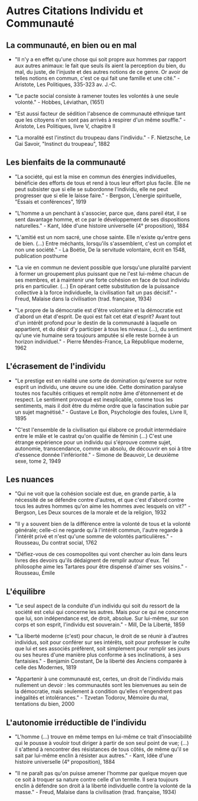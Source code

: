 # Autres Citations Individu et Communauté

## La communauté, en bien ou en mal

- "Il n'y a en effet qu'une chose qui soit propre aux hommes par rapport aux autres animaux: le fait que seuls ils aient la perception du bien, du mal, du juste, de l'injuste et des autres notions de ce genre. Or avoir de telles notions en commun, c'est ce qui fait une famille et une cité." - Aristote, Les Politiques, 335-323 av. J.-C.

- "Le pacte social consiste à ramener toutes les volontés à une seule volonté." - Hobbes, Léviathan, (1651)

- "Est aussi facteur de sédition l'absence de communauté ethnique tant que les citoyens n'en sont pas arrivés à respirer d'un même souffle." - Aristote, Les Politiques, livre V, chapitre II

- "La moralité est l'instinct du troupeau dans l'individu." - F. Nietzsche, Le Gai Savoir, "Instinct du troupeau", 1882

## Les bienfaits de la communauté

- "La société, qui est la mise en commun des énergies individuelles, bénéficie des efforts de tous et rend à tous leur effort plus facile. Elle ne peut subsister que si elle se subordonne l'individu, elle ne peut progresser que si elle le laisse faire." - Bergson, L'énergie spirituelle, "Essais et conférences", 1919

- "L'homme a un penchant à s'associer, parce que, dans pareil état, il se sent davantage homme, et ce par le développement de ses dispositions naturelles." - Kant, Idée d'une histoire universelle (4° proposition), 1884

- "L'amitié est un nom sacré, une chose sainte. Elle n'existe qu'entre gens de bien. (…) Entre méchants, lorsqu'ils s'assemblent, c'est un complot et non une société." - La Boétie, De la servitude volontaire, écrit en 1548, publication posthume

- "La vie en commun ne devient possible que lorsqu'une pluralité parvient à former un groupement plus puissant que ne l'est lui-même chacun de ses membres, et à maintenir une forte cohésion en face de tout individu pris en particulier. (…) En opérant cette substitution de la puissance collective à la force individuelle, la civilisation fait un pas décisif." - Freud, Malaise dans la civilisation (trad. française, 1934)

- "Le propre de la démocratie est d'être volontaire et la démocratie est d'abord un état d'esprit. De quoi est fait cet état d'esprit? Avant tout d'un intérêt profond pour le destin de la communauté à laquelle on appartient, et du désir d'y participer à tous les niveaux (…), du sentiment qu'une vie humaine sera toujours amputée si elle reste bornée à un horizon individuel." - Pierre Mendès-France, La République moderne, 1962

## L'écrasement de l'individu

- "Le prestige est en réalité une sorte de domination qu'exerce sur notre esprit un individu, une œuvre ou une idée. Cette domination paralyse toutes nos facultés critiques et remplit notre âme d'étonnement et de respect. Le sentiment provoqué est inexplicable, comme tous les sentiments, mais il doit être du même ordre que la fascination subie par un sujet magnétisé." - Gustave Le Bon, Psychologie des foules, Livre II, 1895

- "C'est l'ensemble de la civilisation qui élabore ce produit intermédiaire entre le mâle et le castrat qu'on qualifie de féminin (…) C'est une étrange expérience pour un individu qui s'éprouve comme sujet, autonomie, transcendance, comme un absolu, de découvrir en soi à titre d'essence donnée l'infériorité." - Simone de Beauvoir, Le deuxième sexe, tome 2, 1949

## Les nuances

- "Qui ne voit que la cohésion sociale est due, en grande partie, à la nécessité de se défendre contre d'autres, et que c'est d'abord contre tous les autres hommes qu'on aime les hommes avec lesquels on vit?" - Bergson, Les Deux sources de la morale et de la religion, 1932

- "Il y a souvent bien de la différence entre la volonté de tous et la volonté générale; celle-ci ne regarde qu'à l'intérêt commun, l'autre regarde à l'intérêt privé et n'est qu'une somme de volontés particulières." - Rousseau, Du contrat social, 1762

- "Défiez-vous de ces cosmopolites qui vont chercher au loin dans leurs livres des devoirs qu'ils dédaignent de remplir autour d'eux. Tel philosophe aime les Tartares pour être dispensé d'aimer ses voisins." - Rousseau, Émile

## L'équilibre

- "Le seul aspect de la conduite d'un individu qui soit du ressort de la société est celui qui concerne les autres. Mais pour ce qui ne concerne que lui, son indépendance est, de droit, absolue. Sur lui-même, sur son corps et son esprit, l'individu est souverain." - Mill, De la Liberté, 1859

- "La liberté moderne (c'est) pour chacun, le droit de se réunir à d'autres individus, soit pour conférer sur ses intérêts, soit pour professer le culte que lui et ses associés préfèrent, soit simplement pour remplir ses jours ou ses heures d'une manière plus conforme à ses inclinations, à ses fantaisies." - Benjamin Constant, De la liberté des Anciens comparée à celle des Modernes, 1819

- "Appartenir à une communauté est, certes, un droit de l'individu mais nullement un devoir : les communautés sont les bienvenues au sein de la démocratie, mais seulement à condition qu'elles n'engendrent pas inégalités et intolérances." - Tzvetan Todorov, Mémoire du mal, tentations du bien, 2000

## L'autonomie irréductible de l'individu

- "L'homme (…) trouve en même temps en lui-même ce trait d'insociabilité qui le pousse à vouloir tout diriger à partir de son seul point de vue; (…) il s'attend à rencontrer des résistances de tous côtés, de même qu'il se sait par lui-même enclin à résister aux autres." - Kant, Idée d'une histoire universelle (4° proposition), 1884

- "Il ne paraît pas qu'on puisse amener l'homme par quelque moyen que ce soit à troquer sa nature contre celle d'un termite. Il sera toujours enclin à défendre son droit à la liberté individuelle contre la volonté de la masse." - Freud, Malaise dans la civilisation (trad. française, 1934)
